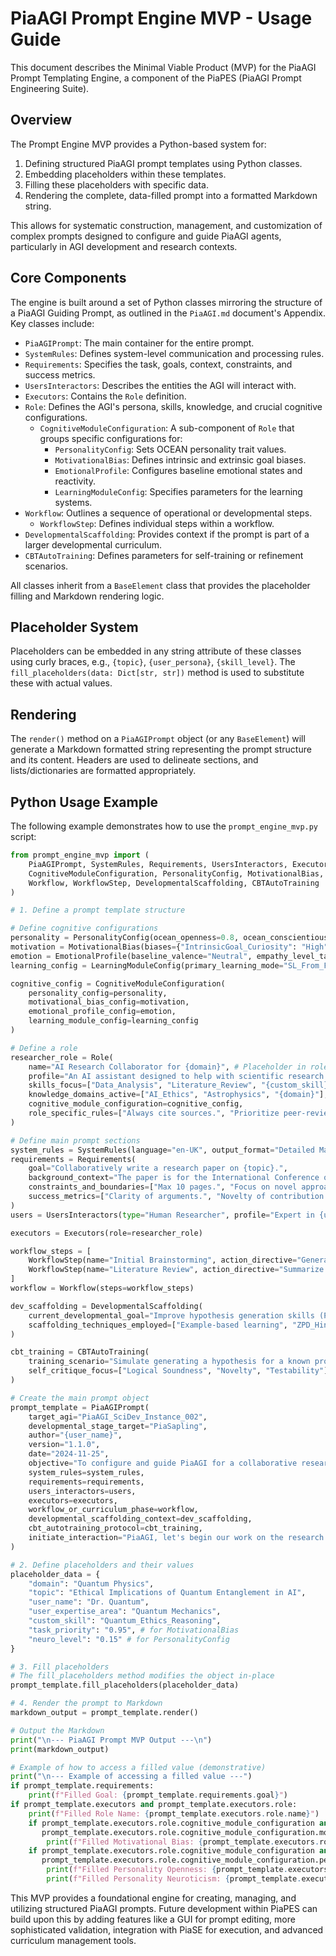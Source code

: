 # PiaAGI Prompt Engine MVP - Usage Guide

This document describes the Minimal Viable Product (MVP) for the PiaAGI Prompt Templating Engine, a component of the PiaPES (PiaAGI Prompt Engineering Suite).

## Overview

The Prompt Engine MVP provides a Python-based system for:
1.  Defining structured PiaAGI prompt templates using Python classes.
2.  Embedding placeholders within these templates.
3.  Filling these placeholders with specific data.
4.  Rendering the complete, data-filled prompt into a formatted Markdown string.

This allows for systematic construction, management, and customization of complex prompts designed to configure and guide PiaAGI agents, particularly in AGI development and research contexts.

## Core Components

The engine is built around a set of Python classes mirroring the structure of a PiaAGI Guiding Prompt, as outlined in the `PiaAGI.md` document's Appendix. Key classes include:

*   `PiaAGIPrompt`: The main container for the entire prompt.
*   `SystemRules`: Defines system-level communication and processing rules.
*   `Requirements`: Specifies the task, goals, context, constraints, and success metrics.
*   `UsersInteractors`: Describes the entities the AGI will interact with.
*   `Executors`: Contains the `Role` definition.
*   `Role`: Defines the AGI's persona, skills, knowledge, and crucial cognitive configurations.
    *   `CognitiveModuleConfiguration`: A sub-component of `Role` that groups specific configurations for:
        *   `PersonalityConfig`: Sets OCEAN personality trait values.
        *   `MotivationalBias`: Defines intrinsic and extrinsic goal biases.
        *   `EmotionalProfile`: Configures baseline emotional states and reactivity.
        *   `LearningModuleConfig`: Specifies parameters for the learning systems.
*   `Workflow`: Outlines a sequence of operational or developmental steps.
    *   `WorkflowStep`: Defines individual steps within a workflow.
*   `DevelopmentalScaffolding`: Provides context if the prompt is part of a larger developmental curriculum.
*   `CBTAutoTraining`: Defines parameters for self-training or refinement scenarios.

All classes inherit from a `BaseElement` class that provides the placeholder filling and Markdown rendering logic.

## Placeholder System

Placeholders can be embedded in any string attribute of these classes using curly braces, e.g., `{topic}`, `{user_persona}`, `{skill_level}`. The `fill_placeholders(data: Dict[str, str])` method is used to substitute these with actual values.

## Rendering

The `render()` method on a `PiaAGIPrompt` object (or any `BaseElement`) will generate a Markdown formatted string representing the prompt structure and its content. Headers are used to delineate sections, and lists/dictionaries are formatted appropriately.

## Python Usage Example

The following example demonstrates how to use the `prompt_engine_mvp.py` script:

```python
from prompt_engine_mvp import (
    PiaAGIPrompt, SystemRules, Requirements, UsersInteractors, Executors, Role,
    CognitiveModuleConfiguration, PersonalityConfig, MotivationalBias, EmotionalProfile, LearningModuleConfig,
    Workflow, WorkflowStep, DevelopmentalScaffolding, CBTAutoTraining
)

# 1. Define a prompt template structure

# Define cognitive configurations
personality = PersonalityConfig(ocean_openness=0.8, ocean_conscientiousness=0.7, ocean_neuroticism="{neuro_level}")
motivation = MotivationalBias(biases={"IntrinsicGoal_Curiosity": "High", "ExtrinsicGoal_TaskCompletion": "{task_priority}"})
emotion = EmotionalProfile(baseline_valence="Neutral", empathy_level_target="High_Cognitive")
learning_config = LearningModuleConfig(primary_learning_mode="SL_From_Feedback")

cognitive_config = CognitiveModuleConfiguration(
    personality_config=personality,
    motivational_bias_config=motivation,
    emotional_profile_config=emotion,
    learning_module_config=learning_config
)

# Define a role
researcher_role = Role(
    name="AI Research Collaborator for {domain}", # Placeholder in role name
    profile="An AI assistant designed to help with scientific research and hypothesis generation in {domain}.",
    skills_focus=["Data_Analysis", "Literature_Review", "{custom_skill}"],
    knowledge_domains_active=["AI_Ethics", "Astrophysics", "{domain}"],
    cognitive_module_configuration=cognitive_config,
    role_specific_rules=["Always cite sources.", "Prioritize peer-reviewed literature for {domain} research."]
)

# Define main prompt sections
system_rules = SystemRules(language="en-UK", output_format="Detailed Markdown Report")
requirements = Requirements(
    goal="Collaboratively write a research paper on {topic}.",
    background_context="The paper is for the International Conference on AGI. Previous work by {user_name} on {user_expertise_area} is relevant.",
    constraints_and_boundaries=["Max 10 pages.", "Focus on novel approaches."],
    success_metrics=["Clarity of arguments.", "Novelty of contribution.", "User_satisfaction_score > 0.9"]
)
users = UsersInteractors(type="Human Researcher", profile="Expert in {user_expertise_area}, novice in AGI.")

executors = Executors(role=researcher_role)

workflow_steps = [
    WorkflowStep(name="Initial Brainstorming", action_directive="Generate 5 potential sub-topics for {topic} related to {domain}."),
    WorkflowStep(name="Literature Review", action_directive="Summarize 3 key papers for the chosen sub-topic.")
]
workflow = Workflow(steps=workflow_steps)

dev_scaffolding = DevelopmentalScaffolding(
    current_developmental_goal="Improve hypothesis generation skills (PiaSapling Stage 3) in the context of {domain}.",
    scaffolding_techniques_employed=["Example-based learning", "ZPD_Hinting_Allowed"]
)

cbt_training = CBTAutoTraining(
    training_scenario="Simulate generating a hypothesis for a known problem in {domain} and critique it.",
    self_critique_focus=["Logical Soundness", "Novelty", "Testability"]
)

# Create the main prompt object
prompt_template = PiaAGIPrompt(
    target_agi="PiaAGI_SciDev_Instance_002",
    developmental_stage_target="PiaSapling",
    author="{user_name}",
    version="1.1.0",
    date="2024-11-25",
    objective="To configure and guide PiaAGI for a collaborative research paper writing task on {topic}, focusing on {custom_skill} development within the {domain} field.",
    system_rules=system_rules,
    requirements=requirements,
    users_interactors=users,
    executors=executors,
    workflow_or_curriculum_phase=workflow,
    developmental_scaffolding_context=dev_scaffolding,
    cbt_autotraining_protocol=cbt_training,
    initiate_interaction="PiaAGI, let's begin our work on the research paper about {topic} in {domain}. Please start with the Initial Brainstorming phase."
)

# 2. Define placeholders and their values
placeholder_data = {
    "domain": "Quantum Physics",
    "topic": "Ethical Implications of Quantum Entanglement in AI",
    "user_name": "Dr. Quantum",
    "user_expertise_area": "Quantum Mechanics",
    "custom_skill": "Quantum_Ethics_Reasoning",
    "task_priority": "0.95", # for MotivationalBias
    "neuro_level": "0.15" # for PersonalityConfig
}

# 3. Fill placeholders
# The fill_placeholders method modifies the object in-place
prompt_template.fill_placeholders(placeholder_data)

# 4. Render the prompt to Markdown
markdown_output = prompt_template.render()

# Output the Markdown
print("\n--- PiaAGI Prompt MVP Output ---\n")
print(markdown_output)

# Example of how to access a filled value (demonstrative)
print("\n--- Example of accessing a filled value ---")
if prompt_template.requirements:
    print(f"Filled Goal: {prompt_template.requirements.goal}")
if prompt_template.executors and prompt_template.executors.role:
    print(f"Filled Role Name: {prompt_template.executors.role.name}")
    if prompt_template.executors.role.cognitive_module_configuration and \
       prompt_template.executors.role.cognitive_module_configuration.motivational_bias_config:
        print(f"Filled Motivational Bias: {prompt_template.executors.role.cognitive_module_configuration.motivational_bias_config.biases}")
    if prompt_template.executors.role.cognitive_module_configuration and \
       prompt_template.executors.role.cognitive_module_configuration.personality_config:
        print(f"Filled Personality Openness: {prompt_template.executors.role.cognitive_module_configuration.personality_config.ocean_openness}")
        print(f"Filled Personality Neuroticism: {prompt_template.executors.role.cognitive_module_configuration.personality_config.ocean_neuroticism}")

```

This MVP provides a foundational engine for creating, managing, and utilizing structured PiaAGI prompts. Future development within PiaPES can build upon this by adding features like a GUI for prompt editing, more sophisticated validation, integration with PiaSE for execution, and advanced curriculum management tools.
```
